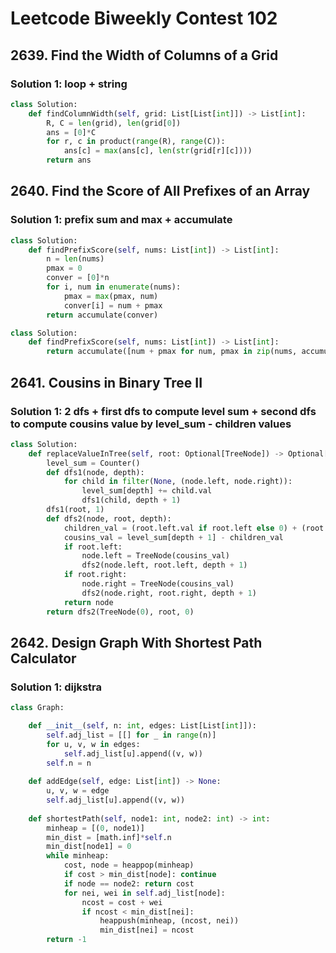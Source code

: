 # Leetcode Biweekly Contest 102

## 2639. Find the Width of Columns of a Grid

### Solution 1:  loop + string

```py
class Solution:
    def findColumnWidth(self, grid: List[List[int]]) -> List[int]:
        R, C = len(grid), len(grid[0])
        ans = [0]*C
        for r, c in product(range(R), range(C)):
            ans[c] = max(ans[c], len(str(grid[r][c])))
        return ans
```

## 2640. Find the Score of All Prefixes of an Array

### Solution 1:  prefix sum and max + accumulate

```py
class Solution:
    def findPrefixScore(self, nums: List[int]) -> List[int]:
        n = len(nums)
        pmax = 0
        conver = [0]*n
        for i, num in enumerate(nums):
            pmax = max(pmax, num)
            conver[i] = num + pmax
        return accumulate(conver)
```

```py
class Solution:
    def findPrefixScore(self, nums: List[int]) -> List[int]:
        return accumulate([num + pmax for num, pmax in zip(nums, accumulate(nums, max))])
```

## 2641. Cousins in Binary Tree II

### Solution 1:  2 dfs + first dfs to compute level sum + second dfs to compute cousins value by level_sum - children values

```py
class Solution:
    def replaceValueInTree(self, root: Optional[TreeNode]) -> Optional[TreeNode]:
        level_sum = Counter()
        def dfs1(node, depth):
            for child in filter(None, (node.left, node.right)):
                level_sum[depth] += child.val
                dfs1(child, depth + 1)
        dfs1(root, 1)
        def dfs2(node, root, depth):
            children_val = (root.left.val if root.left else 0) + (root.right.val if root.right else 0)
            cousins_val = level_sum[depth + 1] - children_val
            if root.left:
                node.left = TreeNode(cousins_val)
                dfs2(node.left, root.left, depth + 1)
            if root.right:
                node.right = TreeNode(cousins_val)
                dfs2(node.right, root.right, depth + 1)
            return node
        return dfs2(TreeNode(0), root, 0)
```

## 2642. Design Graph With Shortest Path Calculator

### Solution 1:  dijkstra

```py
class Graph:

    def __init__(self, n: int, edges: List[List[int]]):
        self.adj_list = [[] for _ in range(n)]
        for u, v, w in edges:
            self.adj_list[u].append((v, w))
        self.n = n
        
    def addEdge(self, edge: List[int]) -> None:
        u, v, w = edge
        self.adj_list[u].append((v, w))
        
    def shortestPath(self, node1: int, node2: int) -> int:
        minheap = [(0, node1)]
        min_dist = [math.inf]*self.n
        min_dist[node1] = 0
        while minheap:
            cost, node = heappop(minheap)
            if cost > min_dist[node]: continue
            if node == node2: return cost
            for nei, wei in self.adj_list[node]:
                ncost = cost + wei
                if ncost < min_dist[nei]:
                    heappush(minheap, (ncost, nei))
                    min_dist[nei] = ncost
        return -1
```